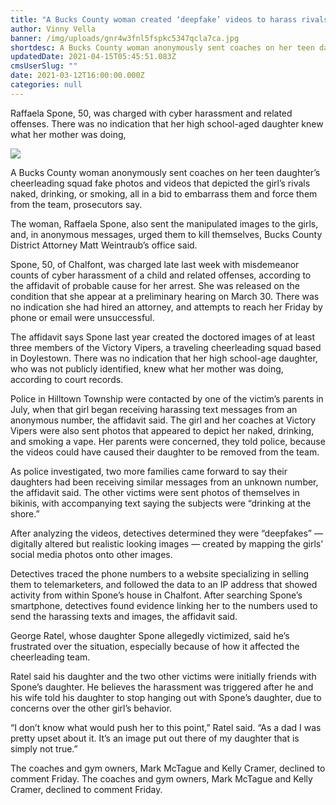 ```yaml
---
title: "A Bucks County woman created ‘deepfake’ videos to harass rivals on her daughter’s cheerleading squad, DA says"
author: Vinny Vella
banner: /img/uploads/gnr4w3fnl5fspkc5347qcla7ca.jpg
shortdesc: A Bucks County woman anonymously sent coaches on her teen daughter’s cheerleading squad fake photos and videos
updatedDate: 2021-04-15T05:45:51.083Z
cmsUserSlug: ""
date: 2021-03-12T16:00:00.000Z
categories: null
---
```


Raffaela Spone, 50, was charged with cyber harassment and related offenses. There was no indication that her high school-aged daughter knew what her mother was doing,

![](/img/uploads/gnr4w3fnl5fspkc5347qcla7ca.jpg)

A Bucks County woman anonymously sent coaches on her teen daughter’s cheerleading squad fake photos and videos that depicted the girl’s rivals naked, drinking, or smoking, all in a bid to embarrass them and force them from the team, prosecutors say.

The woman, Raffaela Spone, also sent the manipulated images to the girls, and, in anonymous messages, urged them to kill themselves, Bucks County District Attorney Matt Weintraub’s office said.

Spone, 50, of Chalfont, was charged late last week with misdemeanor counts of cyber harassment of a child and related offenses, according to the affidavit of probable cause for her arrest. She was released on the condition that she appear at a preliminary hearing on March 30. There was no indication she had hired an attorney, and attempts to reach her Friday by phone or email were unsuccessful.

The affidavit says Spone last year created the doctored images of at least three members of the Victory Vipers, a traveling cheerleading squad based in Doylestown. There was no indication that her high school-age daughter, who was not publicly identified, knew what her mother was doing, according to court records.

Police in Hilltown Township were contacted by one of the victim’s parents in July, when that girl began receiving harassing text messages from an anonymous number, the affidavit said. The girl and her coaches at Victory Vipers were also sent photos that appeared to depict her naked, drinking, and smoking a vape. Her parents were concerned, they told police, because the videos could have caused their daughter to be removed from the team.

As police investigated, two more families came forward to say their daughters had been receiving similar messages from an unknown number, the affidavit said. The other victims were sent photos of themselves in bikinis, with accompanying text saying the subjects were “drinking at the shore.”

After analyzing the videos, detectives determined they were “deepfakes” — digitally altered but realistic looking images — created by mapping the girls’ social media photos onto other images.

Detectives traced the phone numbers to a website specializing in selling them to telemarketers, and followed the data to an IP address that showed activity from within Spone’s house in Chalfont. After searching Spone’s smartphone, detectives found evidence linking her to the numbers used to send the harassing texts and images, the affidavit said.

George Ratel, whose daughter Spone allegedly victimized, said he’s frustrated over the situation, especially because of how it affected the cheerleading team.

Ratel said his daughter and the two other victims were initially friends with Spone’s daughter. He believes the harassment was triggered after he and his wife told his daughter to stop hanging out with Spone’s daughter, due to concerns over the other girl’s behavior.

“I don’t know what would push her to this point,” Ratel said. “As a dad I was pretty upset about it. It’s an image put out there of my daughter that is simply not true.”

  The coaches and gym owners, Mark McTague and Kelly Cramer, declined to comment Friday.  The coaches and gym owners, Mark McTague and Kelly Cramer, declined to comment Friday.



